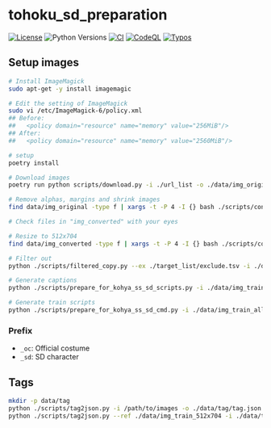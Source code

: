 
# tohoku_sd_preparation

[![License](https://img.shields.io/badge/License-Apache%202.0-blue.svg)](https://opensource.org/licenses/Apache-2.0)
![Python Versions](https://img.shields.io/badge/python-3.8%20%7C%203.9%20%7C%203.10-blue)
[![CI](https://github.com/shirayu/tohoku_sd_preparation/actions/workflows/ci.yml/badge.svg)](https://github.com/shirayu/tohoku_sd_preparation/actions/workflows/ci.yml)
[![CodeQL](https://github.com/shirayu/tohoku_sd_preparation/actions/workflows/codeql-analysis.yml/badge.svg)](https://github.com/shirayu/tohoku_sd_preparation/actions/workflows/codeql-analysis.yml)
[![Typos](https://github.com/shirayu/tohoku_sd_preparation/actions/workflows/typos.yml/badge.svg)](https://github.com/shirayu/tohoku_sd_preparation/actions/workflows/typos.yml)

## Setup images

```bash
# Install ImageMagick
sudo apt-get -y install imagemagic

# Edit the setting of ImageMagick
sudo vi /etc/ImageMagick-6/policy.xml 
## Before:
##   <policy domain="resource" name="memory" value="256MiB"/>
## After:
##   <policy domain="resource" name="memory" value="2560MiB"/>

# setup
poetry install

# Download images
poetry run python scripts/download.py -i ./url_list -o ./data/img_original 

# Remove alphas, margins and shrink images
find data/img_original -type f | xargs -t -P 4 -I {} bash ./scripts/convert_image_0.sh {} data/img_converted

# Check files in "img_converted" with your eyes

# Resize to 512x704
find data/img_converted -type f | xargs -t -P 4 -I {} bash ./scripts/convert_image_1.sh {} data/img_train_512x704 512x704

# Filter out
python ./scripts/filtered_copy.py --ex ./target_list/exclude.tsv -i ./data/img_train_512x704 -o ./data/img_train_512x704_filtered

# Generate captions
python ./scripts/prepare_for_kohya_ss_sd_scripts.py -i ./data/img_train_512x704_filtered -o ./data/img_train_all --nosd --repeat 5 --tag ./data/tag/tag.json --tag-target ./data/tag/tag_target.json

# Generate train scripts
python ./scripts/prepare_for_kohya_ss_sd_cmd.py -i ./data/img_train_all -o ./data/models --reg ./data/img_reg_ACertainty/girl -C ~/workspace/3rd/sd-scripts --model ~/data/stable-diffusion/webui-models/ACertainty.ckpt
```

### Prefix

- ``_oc``: Official costume
- ``_sd``: SD character

## Tags

```bash
mkdir -p data/tag
python ./scripts/tag2json.py -i /path/to/images -o ./data/tag/tag.json
python ./scripts/tag2json.py --ref ./data/img_train_512x704 -i ./data/tag/tag.json -o counted
```
